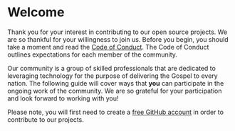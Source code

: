 # Welcome

Thank you for your interest in contributing to our open source projects.  We are so thankful for your willingness to join us.  Before you begin, you should take a moment and read the [Code of Conduct](/code-of-conduct).  The Code of Conduct outlines expectations for each member of the community.

Our community is a group of skilled professionals that are dedicated to leveraging technology for the purpose of delivering the Gospel to every nation.  The following guide will cover ways that **you** can participate in the ongoing work of the community.  We are so grateful for your participation and look forward to working with you!

<div class="alert bg-info text-black" role="info">
    <p><i class="icon-picons-directions-2"></i> Please note, you will first need to create a <a href="https://github.com/" target="_blank">free GitHub account</a> in order to contribute to our projects.</p>
</div>
